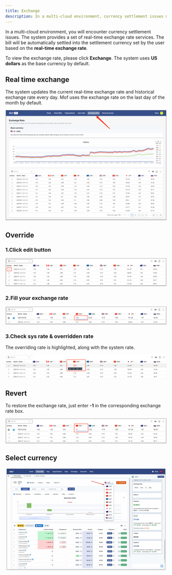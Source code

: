```yaml
---
title: Exchange
description: In a multi-cloud environment, currency settlement issues may arise. The system provides a set of real-time exchange rate services. Bills will be automatically settled into the settlement currency set by the user based on the real-time exchange rate.
---
```


In a multi-cloud environment, you will encounter currency settlement issues. The system provides a set of real-time exchange rate services. The bill will be automatically settled into the settlement currency set by the user based on the **real-time exchange rate**.

To view the exchange rate, please click **Exchange**. The system uses **US dollars** as the base currency by default.

## Real time exchange
The system updates the current real-time exchange rate and historical exchange rate every day. Mof uses the exchange rate on the last day of the month by default.

![Real time exchange](assets/ex/ex-overview.png)

## Override
### 1.Click edit button
![Click edit button](assets/ex/ex-edit-step-1.png)

### 2.Fill your exchange rate
![Fill your exchange rate](assets/ex/ex-edit-step-2.png)

### 3.Check sys rate & overridden rate
The overriding rate is highlighted, along with the system rate.

![Check sys rate](assets/ex/ex-edit-step-3.png)

## Revert
To restore the exchange rate, just enter **-1** in the corresponding exchange rate box.

![Revert](assets/ex/ex-recover.png)

## Select currency
![Select currency](assets/ex/ex-effect.png)
